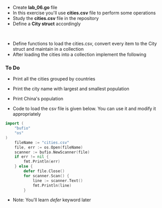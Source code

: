 * Create __lab_06.go__ file
* In this exercise you'll use __cities.csv__ file to perform some operations
* Study the __cities.csv__ file in the repository
* Define a __City struct__ accordingly
<br/>

* Define functions to load the cities.csv, convert every item to the City struct and maintain in a collection
* After loading the cities into a collection implement the following


### To Do
* Print all the cities grouped by countries
* Print the city name with largest and smallest population
* Print China's population

* Code to load the csv file is given below. You can use it and modify it appropriately 

``` go
import (
	"bufio"
	"os"
)
	fileName := "cities.csv"
	file, err := os.Open(fileName)
	scanner := bufio.NewScanner(file)
	if err != nil {
		fmt.Println(err)
	} else {
		defer file.Close()
		for scanner.Scan() {
			line := scanner.Text()
			fmt.Println(line)
		}
``` 

* Note: You'll learn _defer_ keyword later
